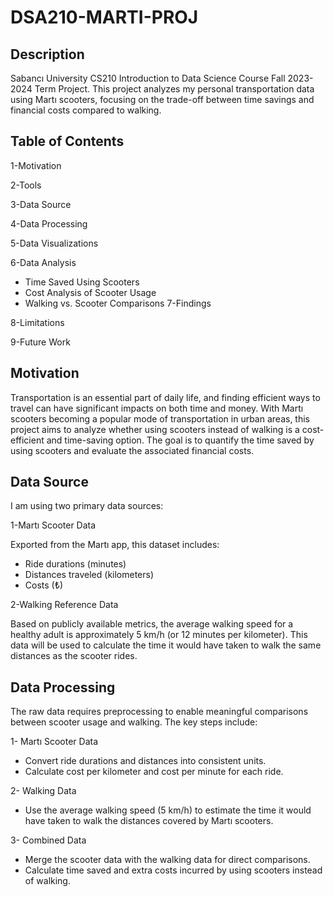 # DSA210-MARTI-PROJ

## Description

Sabancı University CS210 Introduction to Data Science Course Fall 2023-2024 Term Project.
This project analyzes my personal transportation data using Martı scooters, focusing on the trade-off between time savings and financial costs compared to walking.

## Table of Contents
1-Motivation

2-Tools

3-Data Source

4-Data Processing

5-Data Visualizations

6-Data Analysis

  * Time Saved Using Scooters
  * Cost Analysis of Scooter Usage
  * Walking vs. Scooter Comparisons
7-Findings

8-Limitations

9-Future Work

## Motivation

Transportation is an essential part of daily life, and finding efficient ways to travel can have significant impacts on both time and money. With Martı scooters becoming a popular mode of transportation in urban areas, this project aims to analyze whether using scooters instead of walking is a cost-efficient and time-saving option. The goal is to quantify the time saved by using scooters and evaluate the associated financial costs.

## Data Source
I am using two primary data sources:

1-Martı Scooter Data

Exported from the Martı app, this dataset includes:

* Ride durations (minutes)
* Distances traveled (kilometers)
* Costs (₺)
  
2-Walking Reference Data

Based on publicly available metrics, the average walking speed for a healthy adult is approximately 5 km/h (or 12 minutes per kilometer). This data will be used to calculate the time it would have taken to walk the same distances as the scooter rides.

## Data Processing

The raw data requires preprocessing to enable meaningful comparisons between scooter usage and walking. The key steps include:

1- Martı Scooter Data

 * Convert ride durations and distances into consistent units.
 * Calculate cost per kilometer and cost per minute for each ride.
   
2- Walking Data

 * Use the average walking speed (5 km/h) to estimate the time it would have taken to walk the distances covered by Martı scooters.

3- Combined Data

 * Merge the scooter data with the walking data for direct comparisons.
 * Calculate time saved and extra costs incurred by using scooters instead of walking.




